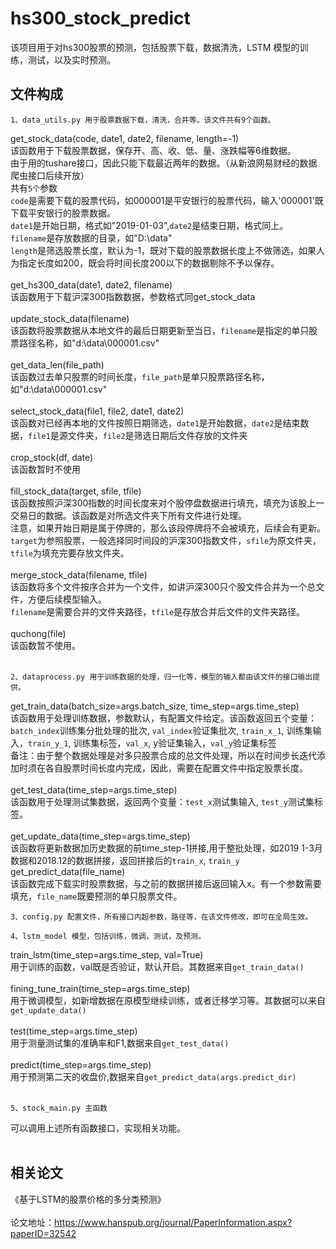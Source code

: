 # hs300_stock_predict
该项目用于对hs300股票的预测，包括股票下载，数据清洗，LSTM 模型的训练，测试，以及实时预测。<br>

## 文件构成
    1、data_utils.py 用于股票数据下载，清洗，合并等。该文件共有9个函数。
get_stock_data(code, date1, date2, filename, length=-1)<br>
该函数用于下载股票数据，保存开、高、收、低、量、涨跌幅等6维数据。<br>
由于用的tushare接口，因此只能下载最近两年的数据。（从新浪网易财经的数据爬虫接口后续开放）<br>
共有`5个`参数<br>
`code`是需要下载的股票代码，如000001是平安银行的股票代码，输入'000001'既下载平安银行的股票数据。<br>
`date1`是开始日期，格式如"2019-01-03",`date2`是结束日期，格式同上。<br>
`filename`是存放数据的目录，如"D:\data\"<br>
`length`是筛选股票长度，默认为-1，既对下载的股票数据长度上不做筛选，如果人为指定长度如200，既会将时间长度200以下的数据剔除不予以保存。<br><br>
get_hs300_data(date1, date2, filename)<br>
该函数用于下载沪深300指数数据，参数格式同get_stock_data<br><br>
update_stock_data(filename)<br>
该函数将股票数据从本地文件的最后日期更新至当日，`filename`是指定的单只股票路径名称，如"d:\data\000001.csv"<br><br>
get_data_len(file_path)<br>
该函数过去单只股票的时间长度，`file_path`是单只股票路径名称，如"d:\data\000001.csv"<br><br>
select_stock_data(file1, file2, date1, date2)<br>
该函数对已经再本地的文件按照日期筛选，`date1`是开始数据，`date2`是结束数据，`file1`是源文件夹，`file2`是筛选日期后文件存放的文件夹<br><br>
crop_stock(df, date)<br>
该函数暂时不使用<br><br>
fill_stock_data(target, sfile, tfile)<br>
该函数按照沪深300指数的时间长度来对个股停盘数据进行填充，填充为该股上一交易日的数据。该函数是对所选文件夹下所有文件进行处理。<br>
注意，如果开始日期是属于停牌的，那么该段停牌将不会被填充，后续会有更新。<br>
`target`为参照股票，一般选择同时间段的沪深300指数文件，`sfile`为原文件夹，`tfile`为填充完要存放文件夹。<br><br>
merge_stock_data(filename, tfile)<br>
该函数将多个文件按序合并为一个文件，如讲沪深300只个股文件合并为一个总文件，方便后续模型输入。<br>
`filename`是需要合并的文件夹路径，`tfile`是存放合并后文件的文件夹路径。<br><br>
quchong(file)<br>
该函数暂不使用。<br><br>

    2、dataprocess.py 用于训练数据的处理，归一化等，模型的输入都由该文件的接口输出提供。
get_train_data(batch_size=args.batch_size, time_step=args.time_step)<br>
该函数用于处理训练数据，参数默认，有配置文件给定。该函数返回五个变量：`batch_index`训练集分批处理的批次, `val_index`验证集批次, `train_x_1`, 训练集输入，`train_y_1`, 训练集标签，`val_x`, y验证集输入，`val_y`验证集标签<br>
备注：由于整个数据处理是对多只股票合成的总文件处理，所以在时间步长迭代添加时须在各自股票时间长度内完成，因此，需要在配置文件中指定股票长度。<br><br>
get_test_data(time_step=args.time_step)<br>
该函数用于处理测试集数据，返回两个变量：`test_x`测试集输入, `test_y`测试集标签。<br><br>
get_update_data(time_step=args.time_step)<br>
该函数将更新数据加历史数据的前time_step-1拼接,用于整批处理，如2019 1-3月数据和2018.12的数据拼接，返回拼接后的`train_x`, `train_y`<br>
get_predict_data(file_name)<br>
该函数完成下载实时股票数据，与之前的数据拼接后返回输入x。有一个参数需要填充，`file_name`既要预测的单只股票文件。

    3、config.py 配置文件，所有接口内超参数，路径等，在该文件修改，即可在全局生效。

    4、lstm_model 模型，包括训练，微调，测试，及预测。
train_lstm(time_step=args.time_step, val=True)<br>
用于训练的函数，val既是否验证，默认开启。其数据来自`get_train_data()`<br><br>
fining_tune_train(time_step=args.time_step)<br>
用于微调模型，如新增数据在原模型继续训练，或者迁移学习等。其数据可以来自`get_update_data()`<br><br>
test(time_step=args.time_step)<br>
用于测量测试集的准确率和F1,数据来自`get_test_data()`<br><br>
predict(time_step=args.time_step)<br>
用于预测第二天的收盘价,数据来自`get_predict_data(args.predict_dir)`<br><br>

    5、stock_main.py 主函数
可以调用上述所有函数接口，实现相关功能。<br><br>
## 相关论文
《基于LSTM的股票价格的多分类预测》<br><br> 
论文地址：https://www.hanspub.org/journal/PaperInformation.aspx?paperID=32542<br><br>
